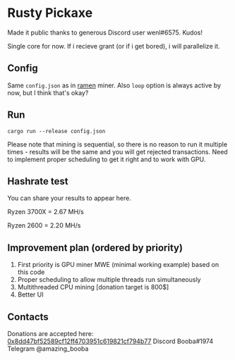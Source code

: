 # Rusty Pickaxe

Made it public thanks to generous Discord user wenl#6575. Kudos!

Single core for now. If i recieve grant (or if i get bored), i will parallelize it.

## Config

Same `config.json` as in [ramen](https://github.com/dmptrluke/ramen) miner. 
Also `loop` option is always active by now, but I think that's okay?

## Run

`cargo run --release config.json`

Please note that mining is sequential, so there is no reason to run it multiple times -
results will be the same and you will get rejected transactions. Need to implement proper
scheduling to get it right and to work with GPU.

## Hashrate test

You can share your results to appear here.

Ryzen 3700X = 2.67 MH/s

Ryzen 2600  = 2.20 MH/s

## Improvement plan (ordered by priority)

1. First priority is GPU miner MWE (minimal working example) based on this code
2. Proper scheduling to allow multiple threads run simultaneously
3. Multithreaded CPU mining [donation target is 800$]
4. Better UI
 
## Contacts

Donations are accepted here: [0x8dd47bf52589cf12ff4703951c619821cf794b77](https://etherscan.io/address/0x8dd47bf52589cf12ff4703951c619821cf794b77)
Discord Booba#1974
Telegram @amazing_booba

